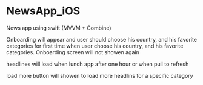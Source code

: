 # NewsApp_iOS
News app using swift (MVVM + Combine)

Onboarding will appear and user should choose his country, and his favorite categories for first time
when user choose his country, and his favorite categories. Onboarding screen will not showen again


headlines will load when lunch app after one hour or when pull to refresh

load more button will showen to load more headlins for a specific category
